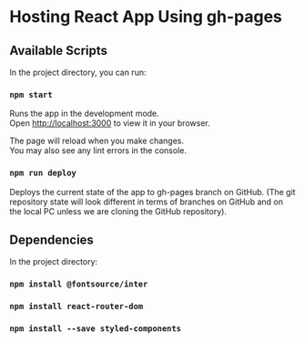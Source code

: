 # Hosting React App Using gh-pages

## Available Scripts

In the project directory, you can run:

### `npm start`

Runs the app in the development mode.\
Open [http://localhost:3000](http://localhost:3000) to view it in your browser.

The page will reload when you make changes.\
You may also see any lint errors in the console.

### `npm run deploy`

Deploys the current state of the app to gh-pages branch on GitHub. (The git repository state will look different in terms of branches on GitHub and on the local PC unless we are cloning the GitHub repository).

## Dependencies

In the project directory:

### `npm install @fontsource/inter`

### `npm install react-router-dom`

### `npm install --save styled-components`